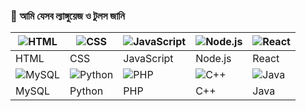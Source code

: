 ### 🧠 আমি যেসব ল্যাঙ্গুয়েজ ও টুলস জানি

| ![HTML](https://cdn.jsdelivr.net/gh/devicons/devicon/icons/html5/html5-original.svg) | ![CSS](https://cdn.jsdelivr.net/gh/devicons/devicon/icons/css3/css3-original.svg) | ![JavaScript](https://cdn.jsdelivr.net/gh/devicons/devicon/icons/javascript/javascript-original.svg) | ![Node.js](https://cdn.jsdelivr.net/gh/devicons/devicon/icons/nodejs/nodejs-original.svg) | ![React](https://cdn.jsdelivr.net/gh/devicons/devicon/icons/react/react-original.svg) |
|-------------------------------------------------------------------------------------|-----------------------------------------------------------------------------------|----------------------------------------------------------------------------------------------|---------------------------------------------------------------------------------------------|------------------------------------------------------------------------------------------|
| HTML                                                                                | CSS                                                                               | JavaScript                                                                                   | Node.js                                                                                     | React                                                                                    |
| ![MySQL](https://cdn.jsdelivr.net/gh/devicons/devicon/icons/mysql/mysql-original.svg) | ![Python](https://cdn.jsdelivr.net/gh/devicons/devicon/icons/python/python-original.svg) | ![PHP](https://cdn.jsdelivr.net/gh/devicons/devicon/icons/php/php-original.svg)               | ![C++](https://cdn.jsdelivr.net/gh/devicons/devicon/icons/cplusplus/cplusplus-original.svg) | ![Java](https://cdn.jsdelivr.net/gh/devicons/devicon/icons/java/java-original.svg)         |
| MySQL                                                                               | Python                                                                            | PHP                                                                                        | C++                                                                                        | Java                                                                                     |
